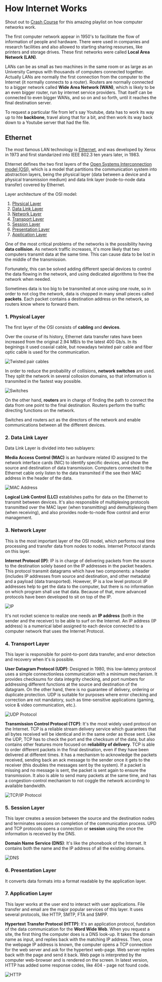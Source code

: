 # How Internet Works

Shout out to [Crash Course](https://www.youtube.com/watch?v=3QhU9jd03a0&list=LLeVAzL66F8UlP34kGyAhg2w&index=5&t=0s) for this amazing playlist on how computer networks work.

The first computer network appear in 1950's to facilitate the flow of information of people and hardware. There were used in companies and research facilities and also allowed to starting sharing resourses, like printers and storage drives. These first networks were called **Local Area Network (LAN)**.

LANs can be as small as two machines in the same room or as large as an University Campus with thousands of computers connected together. Actually LANs are normally the first connection from the computer to the Internet (it normally connects to a router). Routers are normally connected to a bigger network called **Wide Area Network (WAN)**, which is likely to be an even bigger router, run by internet service providers. That itself can be connected to even bigger WANs, and so on and so forth, until it reaches the final destination server.

To request a particular file from let's say Youtube, data has to work its way up to hte **backbone**, travel along that for a bit, and then work its way back down to a Youtube server that had the file.

## Ethernet

The most famous LAN technology is [Ethernet](https://en.wikipedia.org/wiki/Ethernet), and was developed by Xerox in 1973 and first standarized into IEEE 802.3 ten years later, in 1983.

Ehternet defines the two first layers of the [Open Systems Interconnection model (OSI)](https://en.wikipedia.org/wiki/OSI_model), which is a model that partitions the communication system into abstraction layers, being the physical layer (data between a device and a physical transmission medium) and data link layer (node-to-node data transfer) covered by Ethernet.

Layer architecture of the OSI model:

1. [Physical Layer](#physical)
2. [Data Link Layer](#data)
3. [Network Layer](#network)
4. [Transport Layer](#transport)
5. [Session Layer](#session)
6. [Presentation Layer](#presentation)
7. [Application Layer](#application)

One of the most critical problems of the networks is the possibility having **data collision**. As network traffic increases, it's more likely that two computers transmit data at the same time. This can cause data to be lost in the middle of the transmission.

Fortunately, this can be solved adding different special devices to control the data flowing in the network, and using dedicated algorithms to free the network when needed.

Sometimes data is too big to be transmited at once using one route, so in order to not clog the network, data is chopped in many small pieces called **packets**. Each packet contains a destination address on the network, so routers know where to forward them.

### 1. Physical Layer <a name="physical"></a>

The first layer of the OSI consists of **cabling** and **devices**.

Over the course of its history, Ethernet data transfer rates have been increased from the original 2.94 MB/s to the latest 400 Gb/s. In its beginings it used coaxial cable, but nowadays twisted pair cable and fiber optic cable is used for the communication.

![Twisted pair cables](https://raw.githubusercontent.com/darroyolpz/How-Internet-Works/master/Images/Twisted%20pair%20cables.png)

In order to reduce the probability of collisions, **network switches** are used. They split the network in several collosion domains, so that information is transmited in the fastest way possible.

![Switches](https://raw.githubusercontent.com/darroyolpz/How-Internet-Works/master/Images/Switches.png)

On the other hand, **routers** are in charge of finding the path to connect the data from one point to the final destination. Routers perform the traffic directing functions on the network.

Switches and routers act as the directors of the network and enable communications between all the different devices.

### 2. Data Link Layer <a name="data"></a>

Data Link Layer is divided into two sublayers:

**Media Access Control (MAC)** is an hardware related ID assigned to the network interface cards (NIC) to identify specific devices, and show the source and destination of data transmission. Computers connected to the Ethernet cable only listen to the data transmited if the see their MAC address in the header of the data.

![MAC Address](https://raw.githubusercontent.com/darroyolpz/How-Internet-Works/master/Images/MAC%20Address.png)

**Logical Link Control (LLC)** establishes paths for data on the Ethernet to transmit between devices. It's also responsible of multiplexing protocols transmitted over the MAC layer (when transmitting) and demultiplexing them (when receiving), and also provides node-to-node flow control and error management.

### 3. Network Layer <a name="network"></a>

This is the most important layer of the OSI model, which performs real time processing and transfer data from nodes to nodes. Internet Protocol stands on this layer.

**Internet Protocol (IP)**: IP is in charge of delivering packets from the source to the destination solely based on the IP addresses in the packet headers. This protocol transmit datagrams which have two components: a header (includes IP addresses from source and destination, and other metadata) and a payload (data transported). However, IP is a low level protocol: IP addresses help to get the data to the computer, but there is no information on which program shall use that data. Because of that, more advanced protocols have been developed to sit on top of the IP.

![IP](https://raw.githubusercontent.com/darroyolpz/How-Internet-Works/master/Images/IP.png)

It's not rocket science to realize one needs an **IP address** (both in the sender and the receiver) to be able to surf on the Internet. An IP address (IP address) is a numerical label assigned to each device connected to a computer network that uses the Internet Protocol.

### 4. Transport Layer <a name="transport"></a>

This layer is responsible for point-to-pont data transfer, and error detection and recovery when it's is possible.

**User Datagram Protocol (UDP)**: Designed in 1980, this low-latency protocol uses a simple connectionless communication with a minimum mechanism. It provides checksums for data integrity checking, and port numbers for addressing different functions at the source and destination of the datagram. On the other hand, there is no guarantee of delivery, ordering or duplicate protection. UDP is suitable for purposes where error checking and correction are not mandatory, such as time-sensitive applications (gaming, voice & video communication, etc.).

![UDP Protocol](https://raw.githubusercontent.com/darroyolpz/How-Internet-Works/master/Images/UDP%20Protocol.png)

**Transmission Control Protocol (TCP)**: It's the most widely used protocol on the Internet. TCP is a reliable stream delivery service which guarantees that all bytes received will be identical and in the same order as those sent. Like the UDP, TCP has to check the port and the checksum of the data, but also contains other features more focused on **reliability of delivery**. TCP is able to order different packets in the final destination, even if they have been delivered at different times. It has a mechanism to acknowledge the packets received, sending back an ack message to the sender once it gets to the receiver (this doubles the messages sent by the system). If a packet is missing and no message is sent, the packet is sent again to ensure the transmission. It also is able to send many packets at the same time, and has a congestion-control mechanism to not coggle the network according to available bandwidth.

![TCP/IP Protocol](https://raw.githubusercontent.com/darroyolpz/How-Internet-Works/master/Images/TCP%20Protocol.png)

### 5. Session Layer <a name="session"></a>

This layer creates a session between the source and the destination nodes and terminates sessions on completion of the communication process. UPD and TCP protocols opens a connection or **session** using the once the information is received by the DNS.

**Domain Name Service (DNS)**: It's like the phonebook of the Internet. It contains both the name and the IP address of all the existing domains.

![DNS](https://raw.githubusercontent.com/darroyolpz/How-Internet-Works/master/Images/DNS.png)

### 6. Presentation Layer <a name="presentation"></a>

It converts data formats into a format readable by the application layer.

### 7. Application Layer <a name="application"></a>

This layer works at the user end to interact with user applications. File transfer and email are the major popular services of this layer. It uses several protocols, like HTTP, SMTP, FTA and SMPP.

**Hypertext Transfer Protocol (HTTP)**: It's an application protocol, fundation of the data communication for the **Word Wide Web**. When you request a site, the first thing the computer does is a DNS look-up. It takes the domain name as input, and replies back with the matching IP address. Then, once the webpage IP address is known, the computer opens a TCP connection for the web server and ask for the hypertext web-page. Web server replies back with the page and send it back. Web page is interpreted by the computer web-browser and is rendered on the screen. In latest version, HTTP has added some response codes, like 404 - page not found code.

![HTTP](https://raw.githubusercontent.com/darroyolpz/How-Internet-Works/master/Images/HTTP.png)